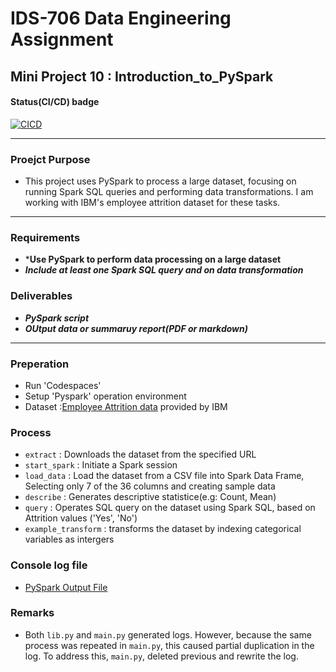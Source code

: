 # IDS-706 Data Engineering Assignment
## Mini Project 10 : Introduction_to_PySpark

#### Status(CI/CD) badge 
[![CICD](https://github.com/nogibjj/Mini_PJT_10_Introduction_to_PySpark/actions/workflows/cicd.yml/badge.svg)](https://github.com/nogibjj/Mini_PJT_10_Introduction_to_PySpark/actions/workflows/cicd.yml)

---------
### Proejct Purpose

- This project uses PySpark to process a large dataset, focusing on running Spark SQL queries and performing data transformations. I am working with IBM's employee attrition dataset for these tasks.

-----

### Requirements

* ***Use PySpark to perform data processing on a large dataset**
* ***Include at least one Spark SQL query and on data transformation***

### Deliverables

* ***PySpark script***
* ***OUtput data or summaruy report(PDF or markdown)***

--------

### Preperation
* Run 'Codespaces'  
* Setup 'Pyspark' operation environment
* Dataset :[Employee Attrition data](Data/HR_1.csv) provided by IBM

### Process

* `extract` : Downloads the dataset from the specified URL 
* `start_spark` : Initiate a Spark session
* `load_data` : Load the dataset from a CSV file into Spark Data Frame, Selecting only 7 of the 36 columns and creating sample data
* `describe` : Generates descriptive statistice(e.g: Count, Mean)
* `query` : Operates SQL query on the dataset using Spark SQL, based on Attrition values ('Yes', 'No')
* `example_transform` : transforms the dataset by indexing categorical variables as intergers


### Console log file
* [PySpark Output File](pyspark_output.md)

### Remarks
* Both `lib.py` and `main.py` generated logs. However, because the same process was repeated in `main.py`, this caused partial duplication in the log. To address this, `main.py`, deleted previous and rewrite the log.